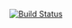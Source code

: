 [![Build Status](https://travis-ci.org/vrcca/hangman-elixir.svg?branch=master)](https://travis-ci.org/vrcca/hangman-elixir)
